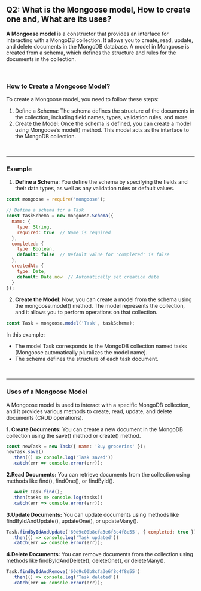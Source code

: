 ##  Q2: What is the Mongoose model, How to create one and, What are its uses?

**A Mongoose model** is a constructor that provides an interface for interacting with a MongoDB collection. It allows you to create, read, update, and delete documents in the MongoDB database. A model in Mongoose is created from a schema, which defines the structure and rules for the documents in the collection.

<br>

### How to Create a Mongoose Model?
To create a Mongoose model, you need to follow these steps:

1. Define a Schema: The schema defines the structure of the documents in the collection, including field names, types, validation rules, and more.
2. Create the Model: Once the schema is defined, you can create a model using Mongoose’s model() method. This model acts as the interface to the MongoDB collection.

<br>

---

### Example

1. **Define a Schema**: You define the schema by specifying the fields and their data types, as well as any validation rules or default values.

```js
const mongoose = require('mongoose');

// Define a schema for a Task
const taskSchema = new mongoose.Schema({
  name: {
    type: String,
    required: true  // Name is required
  },
  completed: {
    type: Boolean,
    default: false  // Default value for 'completed' is false
  },
  createdAt: {
    type: Date,
    default: Date.now  // Automatically set creation date
  }
});
```

2. **Create the Model**: Now, you can create a model from the schema using the mongoose.model() method. The model represents the collection, and it allows you to perform operations on that collection.

```js
const Task = mongoose.model('Task', taskSchema);
```

In this example:

- The model Task corresponds to the MongoDB collection named tasks (Mongoose automatically pluralizes the model name).
- The schema defines the structure of each task document.

<br>

---

### Uses of a Mongoose Model

A Mongoose model is used to interact with a specific MongoDB collection, and it provides various methods to create, read, update, and delete documents (CRUD operations).

 **1. Create Documents:** You can create a new document in the MongoDB collection using the save() method or create() method.

```js
const newTask = new Task({ name: 'Buy groceries' });
newTask.save()
  .then(() => console.log('Task saved'))
  .catch(err => console.error(err));
```

**2.Read Documents:** You can retrieve documents from the collection using methods like find(), findOne(), or findById().

```js
   await Task.find();
  .then(tasks => console.log(tasks))
  .catch(err => console.error(err));
```

**3.Update Documents:** You can update documents using methods like findByIdAndUpdate(), updateOne(), or updateMany().

```js
Task.findByIdAndUpdate('60d9c00b8cfa3e6f8c4f8e55', { completed: true })
  .then(() => console.log('Task updated'))
  .catch(err => console.error(err));
```

**4.Delete Documents:** You can remove documents from the collection using methods like findByIdAndDelete(), deleteOne(), or deleteMany().

```js
Task.findByIdAndRemove('60d9c00b8cfa3e6f8c4f8e55')
  .then(() => console.log('Task deleted'))
  .catch(err => console.error(err));
```